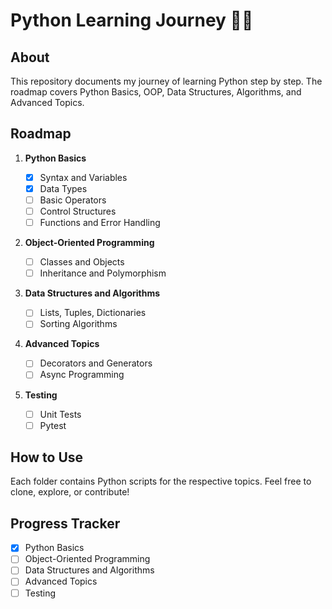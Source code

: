 # Python Learning Journey 🚀🐍

## About

This repository documents my journey of learning Python step by step. The roadmap covers Python Basics, OOP, Data Structures, Algorithms, and Advanced Topics.

## Roadmap

1. **Python Basics**

   - [x] Syntax and Variables
   - [x] Data Types
   - [ ] Basic Operators
   - [ ] Control Structures
   - [ ] Functions and Error Handling

2. **Object-Oriented Programming**

   - [ ] Classes and Objects
   - [ ] Inheritance and Polymorphism

3. **Data Structures and Algorithms**

   - [ ] Lists, Tuples, Dictionaries
   - [ ] Sorting Algorithms

4. **Advanced Topics**

   - [ ] Decorators and Generators
   - [ ] Async Programming

5. **Testing**
   - [ ] Unit Tests
   - [ ] Pytest

## How to Use

Each folder contains Python scripts for the respective topics. Feel free to clone, explore, or contribute!

## Progress Tracker

- [x] Python Basics
- [ ] Object-Oriented Programming
- [ ] Data Structures and Algorithms
- [ ] Advanced Topics
- [ ] Testing
